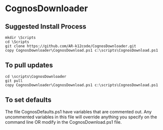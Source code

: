 # CognosDownloader

## Suggested Install Process
````
mkdir \Scripts
cd \Scripts
git clone https://github.com/AR-k12code/CognosDownloader.git
copy CognosDownloader\CognosDownload.ps1 c:\scripts\CognosDownload.ps1
````

## To pull updates
````
cd \scripts\CognosDownloader
git pull
copy CognosDownloader\CognosDownload.ps1 c:\scripts\CognosDownload.ps1
````

## To set defaults
The file CognosDefaults.ps1 have variables that are commented out. Any uncommented variables in this file will override anything you specify on the command line OR modify in the CognosDownload.ps1 file.